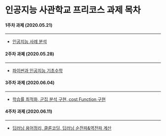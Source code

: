 인공지능 사관학교 프리코스 과제 목차 
==========================================
#### 1주차 과제 (2020.05.21)
-----------------------------
* [인공지능 사례 분석](https://github.com/Yegee1210/yegeelee/blob/master/1%EC%A3%BC%EC%B0%A8_%EA%B3%BC%EC%A0%9C_20200521.ipynb)
#### 2주차 과졔 (2020.05.28)
----------------------------
* [파이썬과 인공지능 기초수학](https://github.com/Yegee1210/yegeelee/blob/master/2%EC%A3%BC%EC%B0%A8_%EA%B3%BC%EC%A0%9C_20200528%EC%9D%98_%EC%82%AC%EB%B3%B8.ipynb)
#### 3주차 과제 (2020.06.04)
----------------------------
* [학습률 최적화, 군집 분석 구현, cost Function 구현](https://github.com/Yegee1210/yegeelee/blob/master/3%EC%A3%BC%EC%B0%A8%EA%B3%BC%EC%A0%9C.ipynb)

#### 4주차 과제 (2020.06.11)
------------------------------
* [ 딥러닝 용어정리, 클론코딩, 딥러닝 순전파&역전파 계산 ](https://github.com/Yegee1210/yegeelee/blob/master/4%EC%A3%BC%EC%B0%A8%EA%B3%BC%EC%A0%9C.ipynb)

